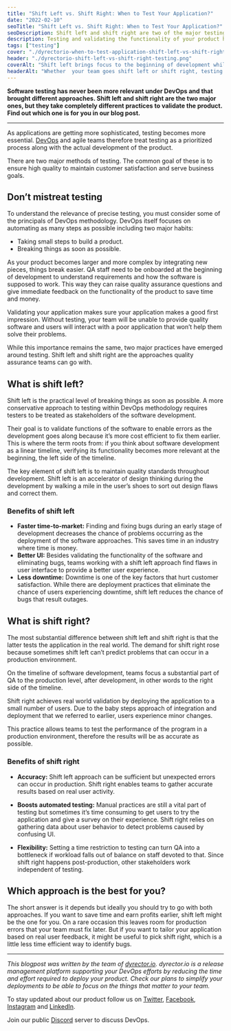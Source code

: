 ```yaml
---
title: "Shift Left vs. Shift Right: When to Test Your Application?" 
date: "2022-02-10"
seoTitle: "Shift Left vs. Shift Right: When to Test Your Application?"
seoDescription: Shift left and shift right are two of the major testing approaches the DevOps paradigm brought. But which one should you go with? Find out in our blog post.
description: Testing and validating the functionality of your product has become a significant part of software development. Two of the biggest mindsets of testing are shift left and shift right. But which one should you choose? Learn more about them to figure it out.
tags: ["testing"]
cover: "./dyrectorio-when-to-test-application-shift-left-vs-shift-right.png"
header: "./dyrectorio-shift-left-vs-shift-right-testing.png"
coverAlt: "Shift left brings focus to the beginning of development while shift right tests functionality in production."
headerAlt: "Whether  your team goes shift left or shift right, testing can reduce costs of development significantly."
---
```


**Software testing has never been more relevant under DevOps and that brought different approaches. Shift left and shift right are the two major ones, but they take completely different practices to validate the product. Find out which one is for you in our blog post.**

---

As applications are getting more sophisticated, testing becomes more essential. [DevOps](https://blog.dyrector.io/2021-11-03-devops-differ/) and agile teams therefore treat testing as a prioritized process along with the actual development of the product.

There are two major methods of testing. The common goal of these is to ensure high quality to maintain customer satisfaction and serve business goals.

## Don’t mistreat testing

To understand the relevance of precise testing, you must consider some of the principals of DevOps methodology. DevOps itself focuses on automating as many steps as possible including two major habits:

- Taking small steps to build a product. 
- Breaking things as soon as possible. 

As your product becomes larger and more complex by integrating new pieces, things break easier. QA staff need to be onboarded at the beginning of development to understand requirements and how the software is supposed to work. This way they can raise quality assurance questions and give immediate feedback on the functionality of the product to save time and money. 

Validating your application makes sure your application makes a good first impression. Without testing, your team will be unable to provide quality software and users will interact with a poor application that won’t help them solve their problems. 

While this importance remains the same, two major practices have emerged around testing. Shift left and shift right are the approaches quality assurance teams can go with. 

## What is shift left? 

Shift left is the practical level of breaking things as soon as possible. A more conservative approach to testing within DevOps methodology requires testers to be treated as stakeholders of the software development. 

Their goal is to validate functions of the software to enable errors as the development goes along because it’s more cost efficient to fix them earlier. This is where the term roots from: if you think about software development as a linear timeline, verifying its functionality becomes more relevant at the beginning, the left side of the timeline. 

The key element of shift left is to maintain quality standards throughout development. Shift left is an accelerator of design thinking during the development by walking a mile in the user’s shoes to sort out design flaws and correct them. 

### Benefits of shift left 

- **Faster time-to-market:** Finding and fixing bugs during an early stage of development decreases the chance of problems occurring as the deployment of the software approaches. This saves time in an industry where time is money. 
- **Better UI:** Besides validating the functionality of the software and eliminating bugs, teams working with a shift left approach find flaws in user interface to provide a better user experience. 
- **Less downtime:** Downtime is one of the key factors that hurt customer satisfaction. While there are deployment practices that eliminate the chance of users experiencing downtime, shift left reduces the chance of bugs that result outages. 

## What is shift right? 

The most substantial difference between shift left and shift right is that the latter tests the application in the real world. The demand for shift right rose because sometimes shift left can’t predict problems that can occur in a production environment. 

On the timeline of software development, teams focus a substantial part of QA to the production level, after development, in other words to the right side of the timeline. 

Shift right achieves real world validation by deploying the application to a small number of users. Due to the baby steps approach of integration and deployment that we referred to earlier, users experience minor changes. 

This practice allows teams to test the performance of the program in a production environment, therefore the results will be as accurate as possible. 

### Benefits of shift right 

- **Accuracy:** Shift left approach can be sufficient but unexpected errors can occur in production. Shift right enables teams to gather accurate results based on real user activity. 

- **Boosts automated testing:** Manual practices are still a vital part of testing but sometimes it’s time consuming to get users to try the application and give a survey on their experience. Shift right relies on gathering data about user behavior to detect problems caused by confusing UI. 

- **Flexibility:** Setting a time restriction to testing can turn QA into a bottleneck if workload falls out of balance on staff devoted to that. Since shift right happens post-production, other stakeholders work independent of testing. 

## Which approach is the best for you? 

The short answer is it depends but ideally you should try to go with both approaches. If you want to save time and earn profits earlier, shift left might be the one for you. On a rare occasion this leaves room for production errors that your team must fix later. But if you want to tailor your application based on real user feedback, it might be useful to pick shift right, which is a little less time efficient way to identify bugs.

---

_This blogpost was written by the team of [dyrector.io](https://dyrector.io). dyrector.io is a release management platform supporting your DevOps efforts by reducing the time and effort required to deploy your product. Check our plans to simplify your deployments to be able to focus on the things that matter to your team._

To stay updated about our product follow us on [Twitter](https://twitter.com/dyrectorio), [Facebook](https://www.facebook.com/dyrectorio), [Instagram](https://www.instagram.com/dyrectorio/) and [LinkedIn](https://www.linkedin.com/company/dyrectorio/).

Join our public [Discord](https://discord.gg/hMyT9cbYFD) server to discuss DevOps.
